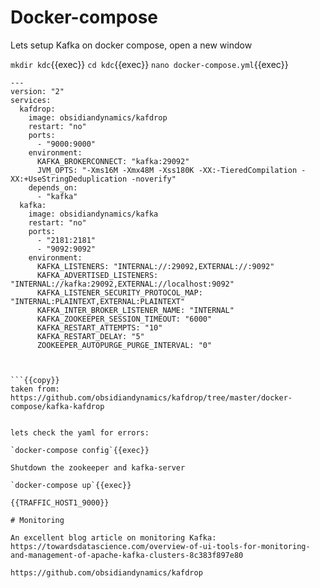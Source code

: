 # Docker-compose

Lets setup Kafka on docker compose, open a new window

`mkdir kdc`{{exec}}
`cd kdc`{{exec}}
`nano docker-compose.yml`{{exec}}

```
---
version: "2"
services:
  kafdrop:
    image: obsidiandynamics/kafdrop
    restart: "no"
    ports:
      - "9000:9000"
    environment:
      KAFKA_BROKERCONNECT: "kafka:29092"
      JVM_OPTS: "-Xms16M -Xmx48M -Xss180K -XX:-TieredCompilation -XX:+UseStringDeduplication -noverify"
    depends_on:
      - "kafka"
  kafka:
    image: obsidiandynamics/kafka
    restart: "no"
    ports:
      - "2181:2181"
      - "9092:9092"
    environment:
      KAFKA_LISTENERS: "INTERNAL://:29092,EXTERNAL://:9092"
      KAFKA_ADVERTISED_LISTENERS: "INTERNAL://kafka:29092,EXTERNAL://localhost:9092"
      KAFKA_LISTENER_SECURITY_PROTOCOL_MAP: "INTERNAL:PLAINTEXT,EXTERNAL:PLAINTEXT"
      KAFKA_INTER_BROKER_LISTENER_NAME: "INTERNAL"
      KAFKA_ZOOKEEPER_SESSION_TIMEOUT: "6000"
      KAFKA_RESTART_ATTEMPTS: "10"
      KAFKA_RESTART_DELAY: "5"
      ZOOKEEPER_AUTOPURGE_PURGE_INTERVAL: "0"



```{{copy}}
taken from: https://github.com/obsidiandynamics/kafdrop/tree/master/docker-compose/kafka-kafdrop


lets check the yaml for errors:

`docker-compose config`{{exec}}

Shutdown the zookeeper and kafka-server

`docker-compose up`{{exec}}

{{TRAFFIC_HOST1_9000}}

# Monitoring

An excellent blog article on monitoring Kafka:
https://towardsdatascience.com/overview-of-ui-tools-for-monitoring-and-management-of-apache-kafka-clusters-8c383f897e80

https://github.com/obsidiandynamics/kafdrop
